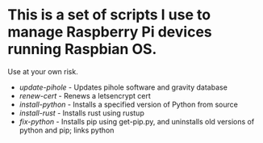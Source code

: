 # This is a set of scripts I use to manage Raspberry Pi devices running Raspbian OS.

Use at your own risk.

- *update-pihole* - Updates pihole software and gravity database
- *renew-cert* - Renews a letsencrypt cert
- *install-python* - Installs a specified version of Python from source
- *install-rust* - Installs rust using rustup
- *fix-python* - Installs pip using get-pip.py, and uninstalls old versions of python and pip; links python

